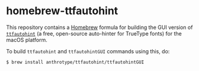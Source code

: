 # homebrew-ttfautohint

This repository contains a [Homebrew](https://brew.sh/) formula for building the GUI version of [`ttfautohint`](https://www.freetype.org/ttfautohint/) (a free, open-source auto-hinter for TrueType fonts) for the macOS platform.

To build `ttfautohint` and `ttfautohintGUI` commands using this, do:

```sh
$ brew install anthrotype/ttfautohint/ttfautohintGUI
```